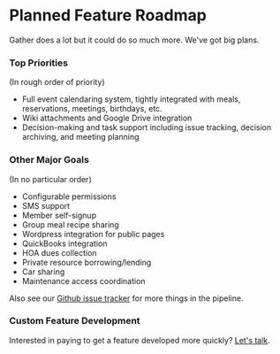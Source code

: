 # Planned Feature Roadmap

Gather does a lot but it could do so much more. We've got big plans.

### Top Priorities

(In rough order of priority)

* Full event calendaring system, tightly integrated with meals, reservations, meetings, birthdays, etc.
* Wiki attachments and Google Drive integration
* Decision-making and task support including issue tracking, decision archiving, and meeting planning

### Other Major Goals

(In no particular order)

* Configurable permissions
* SMS support
* Member self-signup
* Group meal recipe sharing
* Wordpress integration for public pages
* QuickBooks integration
* HOA dues collection
* Private resource borrowing/lending
* Car sharing
* Maintenance access coordination

Also see our [Github issue tracker](https://github.com/gather-community/gather/issues?q=is%3Aopen+is%3Aissue+label%3Atype%3Aenhancement) for more things in the pipeline.

### Custom Feature Development

Interested in paying to get a feature developed more quickly? [Let's talk](/contact).
